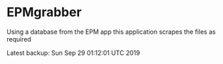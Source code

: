 # EPMgrabber
Using a database from the EPM app this application scrapes the files as required


Latest backup: Sun Sep 29 01:12:01 UTC 2019
